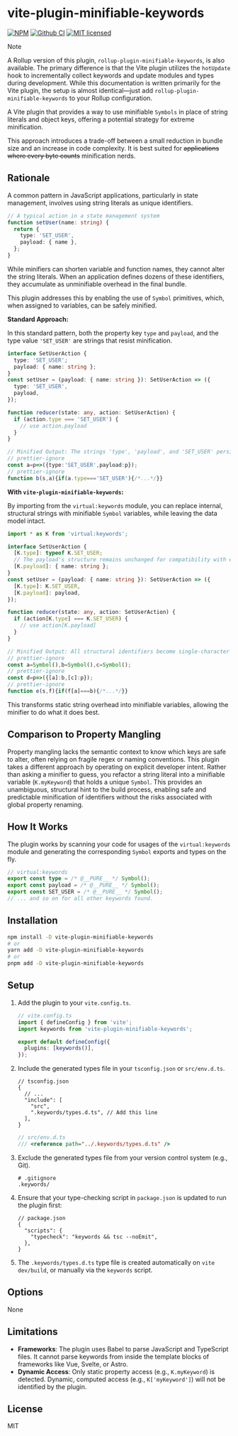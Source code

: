 # vite-plugin-minifiable-keywords

[![NPM][npm-badge]][npm-url]
[![Github CI][ci-badge]][ci-url]
[![MIT licensed][license-badge]][license-url]

[npm-badge]: https://img.shields.io/npm/v/vite-plugin-minifiable-keywords.svg
[npm-url]: https://www.npmjs.com/package/vite-plugin-minifiable-keywords
[ci-badge]: https://github.com/cueaz/vite-plugin-minifiable-keywords/actions/workflows/ci.yaml/badge.svg
[ci-url]: https://github.com/cueaz/vite-plugin-minifiable-keywords/actions/workflows/ci.yaml
[license-badge]: https://img.shields.io/badge/license-MIT-blue.svg
[license-url]: https://github.com/cueaz/vite-plugin-minifiable-keywords/blob/main/LICENSE

> [!NOTE]
> A Rollup version of this plugin, `rollup-plugin-minifiable-keywords`, is also available. The primary difference is that the Vite plugin utilizes the `hotUpdate` hook to incrementally collect keywords and update modules and types during development. While this documentation is written primarily for the Vite plugin, the setup is almost identical—just add `rollup-plugin-minifiable-keywords` to your Rollup configuration.

A Vite plugin that provides a way to use minifiable `Symbols` in place of string literals and object keys, offering a potential strategy for extreme minification.

This approach introduces a trade-off between a small reduction in bundle size and an increase in code complexity. It is best suited for ~~applications where every byte counts~~ minification nerds.

## Rationale

A common pattern in JavaScript applications, particularly in state management, involves using string literals as unique identifiers.

```ts
// A typical action in a state management system
function setUser(name: string) {
  return {
    type: 'SET_USER',
    payload: { name },
  };
}
```

While minifiers can shorten variable and function names, they cannot alter the string literals. When an application defines dozens of these identifiers, they accumulate as unminifiable overhead in the final bundle.

This plugin addresses this by enabling the use of `Symbol` primitives, which, when assigned to variables, can be safely minified.

**Standard Approach:**

In this standard pattern, both the property key `type` and `payload`, and the type value `'SET_USER'` are strings that resist minification.

```ts
interface SetUserAction {
  type: 'SET_USER';
  payload: { name: string };
}
const setUser = (payload: { name: string }): SetUserAction => ({
  type: 'SET_USER',
  payload,
});

function reducer(state: any, action: SetUserAction) {
  if (action.type === 'SET_USER') {
    // use action.payload
  }
}

// Minified Output: The strings 'type', 'payload', and 'SET_USER' persist.
// prettier-ignore
const a=p=>({type:'SET_USER',payload:p});
// prettier-ignore
function b(s,a){if(a.type==='SET_USER'){/*...*/}}
```

**With `vite-plugin-minifiable-keywords`:**

By importing from the `virtual:keywords` module, you can replace internal, structural strings with minifiable `Symbol` variables, while leaving the data model intact.

```ts
import * as K from 'virtual:keywords';

interface SetUserAction {
  [K.type]: typeof K.SET_USER;
  // The payload's structure remains unchanged for compatibility with external data sources.
  [K.payload]: { name: string };
}
const setUser = (payload: { name: string }): SetUserAction => ({
  [K.type]: K.SET_USER,
  [K.payload]: payload,
});

function reducer(state: any, action: SetUserAction) {
  if (action[K.type] === K.SET_USER) {
    // use action[K.payload]
  }
}

// Minified Output: All structural identifiers become single-character variables.
// prettier-ignore
const a=Symbol(),b=Symbol(),c=Symbol();
// prettier-ignore
const d=p=>({[a]:b,[c]:p});
// prettier-ignore
function e(s,f){if(f[a]===b){/*...*/}}
```

This transforms static string overhead into minifiable variables, allowing the minifier to do what it does best.

## Comparison to Property Mangling

Property mangling lacks the semantic context to know which keys are safe to alter, often relying on fragile regex or naming conventions. This plugin takes a different approach by operating on explicit developer intent. Rather than asking a minifier to guess, you refactor a string literal into a minifiable variable (`K.myKeyword`) that holds a unique `Symbol`. This provides an unambiguous, structural hint to the build process, enabling safe and predictable minification of identifiers without the risks associated with global property renaming.

## How It Works

The plugin works by scanning your code for usages of the `virtual:keywords` module and generating the corresponding `Symbol` exports and types on the fly.

```ts
// virtual:keywords
export const type = /* @__PURE__ */ Symbol();
export const payload = /* @__PURE__ */ Symbol();
export const SET_USER = /* @__PURE__ */ Symbol();
// ... and so on for all other keywords found.
```

## Installation

```bash
npm install -D vite-plugin-minifiable-keywords
# or
yarn add -D vite-plugin-minifiable-keywords
# or
pnpm add -D vite-plugin-minifiable-keywords
```

## Setup

1.  Add the plugin to your `vite.config.ts`.

    ```ts
    // vite.config.ts
    import { defineConfig } from 'vite';
    import keywords from 'vite-plugin-minifiable-keywords';

    export default defineConfig({
      plugins: [keywords()],
    });
    ```

2.  Include the generated types file in your `tsconfig.json` or `src/env.d.ts`.

    ```jsonc
    // tsconfig.json
    {
      // ...
      "include": [
        "src",
        ".keywords/types.d.ts", // Add this line
      ],
    }
    ```

    ```ts
    // src/env.d.ts
    /// <reference path="../.keywords/types.d.ts" />
    ```

3.  Exclude the generated types file from your version control system (e.g., Git).

    ```gitignore
    # .gitignore
    .keywords/
    ```

4.  Ensure that your type-checking script in `package.json` is updated to run the plugin first:

    ```jsonc
    // package.json
    {
      "scripts": {
        "typecheck": "keywords && tsc --noEmit",
      },
    }
    ```

5.  The `.keywords/types.d.ts` type file is created automatically on `vite dev/build`, or manually via the `keywords` script.

## Options

None

## Limitations

- **Frameworks**: The plugin uses Babel to parse JavaScript and TypeScript files. It cannot parse keywords from inside the template blocks of frameworks like Vue, Svelte, or Astro.
- **Dynamic Access**: Only static property access (e.g., `K.myKeyword`) is detected. Dynamic, computed access (e.g., `K['myKeyword']`) will not be identified by the plugin.

## License

MIT
